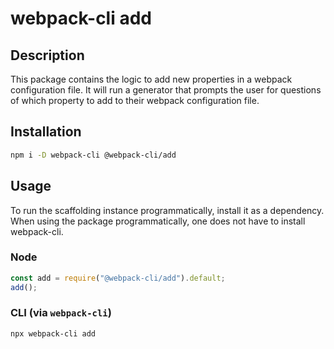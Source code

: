 # webpack-cli add

## Description

This package contains the logic to add new properties in a webpack configuration file. It will run a generator that prompts the user for questions of which property to add to their webpack configuration file.

## Installation

```bash
npm i -D webpack-cli @webpack-cli/add
```

## Usage

To run the scaffolding instance programmatically, install it as a dependency. When using the package programmatically, one does not have to install webpack-cli.

### Node
```js
const add = require("@webpack-cli/add").default;
add();
```

### CLI (via `webpack-cli`)
```bash
npx webpack-cli add
```